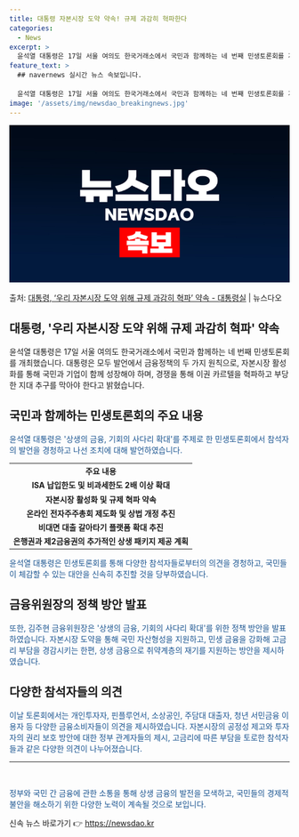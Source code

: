 ```yaml
---
title: 대통령 자본시장 도약 약속! 규제 과감히 혁파한다
categories:
  - News
excerpt: >
  윤석열 대통령은 17일 서울 여의도 한국거래소에서 국민과 함께하는 네 번째 민생토론회를 개최했다. 대통령은 …
feature_text: >
  ## navernews 실시간 뉴스 속보입니다.

  윤석열 대통령은 17일 서울 여의도 한국거래소에서 국민과 함께하는 네 번째 민생토론회를 개최했다. 대통령은 …
image: '/assets/img/newsdao_breakingnews.jpg'
---
```


![뉴스다오 속보](/assets/img/newsdao_breakingnews.jpg)

<p>출처: <a href="https://newsdao.kr/3014" rel="dofollow">대통령, ‘우리 자본시장 도약 위해 규제 과감히 혁파’ 약속 - 대통령실</a> | 뉴스다오</p>

<h2>대통령, '우리 자본시장 도약 위해 규제 과감히 혁파' 약속</h2>

<p data-ke-size="size16">윤석열 대통령은 17일 서울 여의도 한국거래소에서 국민과 함께하는 네 번째 민생토론회를 개최했습니다. 대통령은 모두 발언에서 금융정책의 두 가지 원칙으로, 자본시장 활성화를 통해 국민과 기업이 함께 성장해야 하며, 경쟁을 통해 이권 카르텔을 혁파하고 부당한 지대 추구를 막아야 한다고 밝혔습니다.</p>

<h2 data-ke-size="size26">국민과 함께하는 민생토론회의 주요 내용</h2>

<p><span style="color: #1a5490;">윤석열 대통령은 '상생의 금융, 기회의 사다리 확대'를 주제로 한 민생토론회에서 참석자의 발언을 경청하고 나선 조치에 대해 발언하였습니다.</span></p>

<table>
  <tr>
    <th>주요 내용</th>
  </tr>
  <tr>
    <td style="text-align: center; height: 17px;"><b>ISA 납입한도 및 비과세한도 2배 이상 확대</b></td>
  </tr>
  <tr>
    <td style="text-align: center; height: 17px;"><b>자본시장 활성화 및 규제 혁파 약속</b></td>
  </tr>
  <tr>
    <td style="text-align: center; height: 17px;"><b>온라인 전자주주총회 제도화 및 상법 개정 추진</b></td>
  </tr>
  <tr>
    <td style="text-align: center; height: 17px;"><b>비대면 대출 갈아타기 플랫폼 확대 추진</b></td>
  </tr>
  <tr>
    <td style="text-align: center; height: 17px;"><b>은행권과 제2금융권의 추가적인 상생 패키지 제공 계획</b></td>
  </tr>
</table>

<p><span style="color: #1a5490;">윤석열 대통령은 민생토론회를 통해 다양한 참석자들로부터의 의견을 경청하고, 국민들이 체감할 수 있는 대안을 신속히 추진할 것을 당부하였습니다.</span></p>

<h2 data-ke-size="size26">금융위원장의 정책 방안 발표</h2>

<p><span style="color: #1a5490;">또한, 김주현 금융위원장은 '상생의 금융, 기회의 사다리 확대'를 위한 정책 방안을 발표하였습니다. 자본시장 도약을 통해 국민 자산형성을 지원하고, 민생 금융을 강화해 고금리 부담을 경감시키는 한편, 상생 금융으로 취약계층의 재기를 지원하는 방안을 제시하였습니다.</span></p>

<h2 data-ke-size="size26">다양한 참석자들의 의견</h2>

<p><span style="color: #1a5490;">이날 토론회에서는 개인투자자, 핀플루언서, 소상공인, 주담대 대출자, 청년 서민금융 이용자 등 다양한 금융소비자들이 의견을 제시하였습니다. 자본시장의 공정성 제고와 투자자의 권리 보호 방안에 대한 정부 관계자들의 제시, 고금리에 따른 부담을 토로한 참석자들과 같은 다양한 의견이 나누어졌습니다.</span></p>

<hr>

<p data-ke-size="size16">&nbsp;</p>

<p><span style="color: #1a5490;">정부와 국민 간 금융에 관한 소통을 통해 상생 금융의 발전을 모색하고, 국민들의 경제적 불안을 해소하기 위한 다양한 노력이 계속될 것으로 보입니다.</span></p> 

신속 뉴스 바로가기 👉 <a href="https://newsdao.kr" rel="dofollow">https://newsdao.kr</a>



